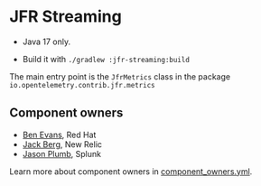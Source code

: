 # JFR Streaming

* Java 17 only.

* Build it with `./gradlew :jfr-streaming:build`

The main entry point is the `JfrMetrics` class in the package `io.opentelemetry.contrib.jfr.metrics`

## Component owners

- [Ben Evans](https://github.com/kittylyst), Red Hat
- [Jack Berg](https://github.com/jack-berg), New Relic
- [Jason Plumb](https://github.com/breedx-splk), Splunk

Learn more about component owners in [component_owners.yml](../.github/component_owners.yml).

